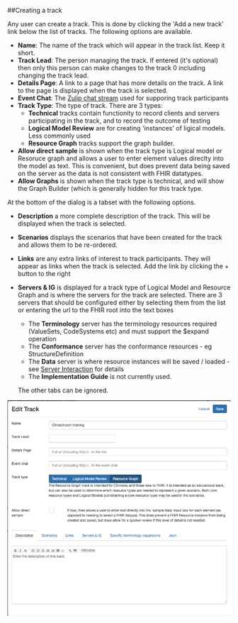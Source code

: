 ##Creating a track

Any user can create a track. This is done by clicking the 'Add a new track' link below the list of tracks. The following options are available.

* **Name**: The name of the track which will appear in the track list. Keep it short.
* **Track Lead**: The person managing the track. If entered (it's optional) then only this person can make changes to the track 0 including changing the track lead.
* **Details Page**: A link to a page that has more details on the track. A link to the page is displayed when the track is selected.
* **Event Chat**: The [Zulip chat stream]() used for supporing track participants
* **Track Type**: The type of track. There are 3 types:
    * **Technical** tracks contain functionity to record clients and servers participating in the track, and to record the outcome of testing
    * **Logical Model Review** are for creating 'instances' of ligical models. Less commonly used
    * **Resource Graph** tracks support the graph builder.
* **Allow direct sample** is shown when the track type is Logical model or Resoruce graph and allows a user to enter element values direclty into the model as text. This is convenient, but does prevent data being saved on the server as the data is not consistent with FHIR datatypes.
* **Allow Graphs** is shown when the track type is technical, and will show the Graph  Builder (which is generally hidden for this track type.

At the bottom of the dialog is a tabset with the following options.

* **Description** a more complete description of the track. This will be displayed when the track is selected.
* **Scenarios** displays the scenarios that have been created for the track and allows them to be re-ordered.
* **Links** are any extra links of interest to track participants. They will appear as links when the track is selected. Add the link by clicking the + button to the right
* **Servers & IG** is displayed for a track type of Logical Model and Resource Graph and is where the servers for the track are selected. There are 3 servers that should be configured either by selecting them from the list or entering the url to the FHIR root into the text boxes
    * The **Terminology** server has the terminology resources required (ValueSets, CodeSystems etc) and must support the $expand operation
    * The **Conformance** server has the conformance resources - eg StructureDefinition
    * The **Data** server is where resource instances will be saved / loaded - see [Server Interaction](graphServer.md) for details
    * The **Implementation Guide** is not currently used.

    The other tabs can be ignored.

![Screenshot](img/createTrack.png)